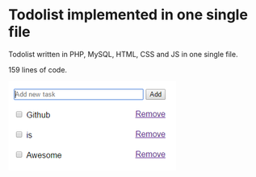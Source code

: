 # Todolist implemented in one single file
Todolist written in PHP, MySQL, HTML, CSS and JS in one single file.

159 lines of code.


![Screenshot](https://github.com/uyouthe/onelangchallenge/blob/master/screenshot.PNG)
